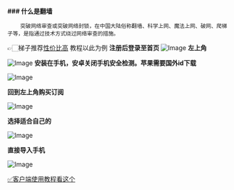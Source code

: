 **### 什么是翻墙**

        突破网络审查或突破网络封锁，在中国大陆俗称翻墙、科学上网、魔法上网、破网、爬梯子等，是指通过技术方式绕过网络审查的措施。

👉🏻梯子推荐[性价比高](https://px.xinyo.vip/#/register?code=mVzc4XAd)
教程以此为例
**注册后登录至首页**
![Image](https://github.com/user-attachments/assets/3e6dc21b-7e3c-40d6-804d-1a0e2a79165e)
**左上角**

![Image](https://github.com/user-attachments/assets/b763aed2-5016-4aad-b802-fbf1e1384d09)
**安装在手机，安卓关闭手机安全检测。苹果需要国外id下载**

![Image](https://github.com/user-attachments/assets/951c086a-f063-4868-a797-334fe84d5e3d)

**回到左上角购买订阅**

![Image](https://github.com/user-attachments/assets/b6a0ec70-a1b5-428f-896e-0dc27ccc7b8f)

**选择适合自己的**

![Image](https://github.com/user-attachments/assets/bf2a4a4f-4ae1-4843-a705-221b1a2b77d1)


**直接导入手机**

![Image](https://github.com/user-attachments/assets/e27de4e0-713a-4dbc-a1c5-030dfd351c23)

[✅客户端使用教程看这个](https://huafeixl1.github.io/post/ruan-jian---wang-ye-da-bu-kai-jie-jue-fang-fa.html)

